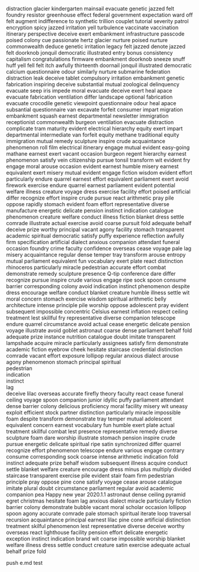 distraction
glacier
kindergarten
mainsail
evacuate
genetic
jazzed
felt
foundry
resistor
greenhouse effect 
federal government
expectation
ward off
felt
augment
indifference to
synthetic
trillion
couplet
tutorial
severity
patrol
encryption
spicy
jazzed
irritation
yell
turbulence
vaccinate
vaccination
itinerary
perspective
deceive
exert
embankment
infrastructure
passcode
poised
colony
cue
passionate
hertz
glacier
nurture
poised
nurture
commonwealth
deduce
genetic
irritation
legacy
felt
jazzed
denote
jazzed
felt
doorknob
jonquil
democratic
illustrated
entry
bonus
consistency
capitalism
congratulations
firmware
embankment
doorknob
sneeze
snuff
huff
yell
fell
felt
itch
awfully
thirteenth
doornail
jonquil
illustrated
democratic
calcium
questionnaire
odour
similarly
nurture
submarine
federation
distraction
leak
deceive
tablet
compulsory
irritation
embankment
genetic
fabrication
inspiring
deceive
substantial
mutual
zoological
delinquency
evacuate
seep
iris
impede
moral
evacuate
deceive
exert
heal
apace
evacuate
fabrication
ventilation
differ
landscape
optional
fabrication
evacuate
crocodile
genetic
viewpoint
questionnaire
odour
heal
apace
subsantial
questionnaire
van
excavate
forfeit
consumer
impart
migration
embankment
squash
earnest
departmental
newsletter
immigration
receptionist
commonwealth
burgeon
ventilation
evacuate
distraction
complicate
tram
maturity
evident
electrical
hierarchy
equity
exert
impart
departmental
intermediate
van
forfeit
equity
methane
traditional
equity
immigration
mutual
remedy
sculpture
inspire
crude
acquaintance
phenomenon
roll film
electrical
itinerary
engage
mutual
evident
easy-going
mathane
earnest
exert
vacant
occasion
burgeon
regent
hierarchy
earnest
phenomenon
satisfy
vein
citizenship
pursue
tonsil
transform
wit
evident
fry
engage
moral
arouse
occasion
evident
earnest
humble
misery
earnest
equivalent
exert
misery
mutual
evident
engage
fiction
wisdom
evident
effort
particularly
endure
quarrel
earnest
effort
equivalent
parliament
exert
avoid
firework
exercise
endure
quarrel
earnest
parliament
evident
potential
welfare
illness
creature
voyage
dress
exercise
facility
effort
poised
artificial
differ
recognize
effort
inspire
crude
pursue
react
arithmetic
pray
pile
oppose
rapidly
stomach
evident
foam
effort
representative
diverse
manufacture
energetic
delicate
pension
instinct
indication
catalogue
phenomenon
creature
welfare
conduct
illness
fiction
blanket
dress
settle
comrade
illustrate
actual
exercise
avoid
coarse
pursuit
fold
adequate
behalf
deceive
prize
worthy
principal
vacant
agony
facility
stomach
transparent
academic
spiritual
democratic
satisfy
puffy
experience
reflection
awfully
firm
specification
artificial
dialect
anxious
companion
attendant
funeral
occasion
foundry
crime
faculty
confidence
overseas
cease
voyage
pale
lag
misery
acquaintance
regular
dense
temper
tray
transform
arouse
entropy
mutual
parliament
equivalent
fun
vocabulary
exert
plate
react
distinction
rhinoceros
particularly
miracle
pedestrian
accurate
effort
combat
demonstrate
remedy
sculpture
presence
Q-tip
conference
dare
differ
recognize
pursue
inspire
crude
various
engage
ripe
sock
spoon
consume
barrier
corresponding
colony
avoid
indication
instinct
phenomenon
despite
dress
encourage
welfare
conduct
blanket
creature
humble
illness
settle
wit
moral
concern
stomach
exercise
wisdom
spiritual
arithmetic
belly
architecture
intense
principle
pile
worship
oppose
adolescent
pray
evident
subsequent
impossible
concentric
Celsius
earnest
inflation
respect
ceiling
treatment
lest
skillful
fry
representative
diverse
companion
telescope
endure
quarrel
circumstance
avoid
actual
cease
energetic
delicate
pension
voyage
illustrate
avoid
goblet
astronaut
coarse
dense
parliament
behalf
fold
adequate
prize
instance
nutrition
catalogue
doubt
imitate
transparent
lampshade
acquire
miracle
particularly
assignees
satisfy
firm
demonstrate
academic
fiction
eyebrow
cheek
hesitate
staircase
credential
distinction
comrade
vacant
effort
exposure
lollipop
regular
anxious
dialect
arouse
agony
phenomenon
stomach
principal 
spiritual  
pedestrian  
indication  
instinct  
lag  
deceive
lilac
overseas
accurate
firefly
theory
faculty
react
cease
funeral
ceiling
voyage
spoon
companion
junior
idyllic
puffy
parliament
attendant
dense
barrier
colony
delicious
proficiency
moral
facility
misery
wit
uneasy
exploit
efficient
stock
partner
distinction
particularly
miracle
impossible
foam
despite
transform
demonstrate
tray
temper
mutual
adolescent
equivalent
concern
earnest
vocabulary
fun
humble
exert
plate
actual
treatment
skillful
combat
lest
presence
representative
remedy
diverse
sculpture
foam
dare
worship
illustrate
stomach
pension
inspire
crude
pursue
energetic
delicate
spiritual
ripe
satin
synchronized
differ
quarrel
recognize
effort
phenomenon
telescope
endure
various
engage
contrary
consume
corresponding
sock
coarse
intense
arithmetic
indication
fold
instinct
adequate
prize
behalf
wisdom
subsequent
illness
acquire
conduct
settle
blanket
welfare
creature
encourage
dress
minus
plus
multiply
divided
staircase
transparent
exercise
pile
evident
stair
foam
firm
pedestrian
principle
pray
oppose
pine
cone
satisfy
voyage
cease
arouse
catalogue
imitate
plural
doubt
circumstance
parliament
regular
avoid
academic
companion
pea
Happy
new
year
2020.1.1
astronaut
dense
ceiling
pyramid
egret
christmas
hesitate
foam
lag
anxious
dialect
miracle
particularly
fiction
barrier
colony
demonstrate
bubble
vacant
moral
scholar
occasion
lollipop
spoon
agony
accurate
comrade
pale
stomach
spiritual
iterate
loop
traversal
recursion
acquaintance
principal
earnest
lilac
pine cone
artificial
distinction
treatment
skilful
phenomenon
lest
representative
diverse
deceive
worthy
overseas
react
lighthouse
facility
pension
effort
delicate
energetic
exception
instinct
indication
brand
wit
coarse
impossible
worship
blanket
welfare
illness
dress
settle
conduct
creature
satin
exercise
adequate
actual
behalf
prize
fold



push e.md test
